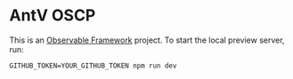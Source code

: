 # AntV OSCP

This is an [Observable Framework](https://observablehq.com/framework) project. To start the local preview server, run:

```
GITHUB_TOKEN=YOUR_GITHUB_TOKEN npm run dev
```
